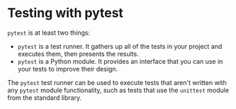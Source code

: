 # Testing with pytest

`pytest` is at least two things:

* `pytest` is a test runner. It gathers up all of the tests in your project and
  executes them, then presents the results.
* `pytest` is a Python module. It provides an interface that you can use in
  your tests to improve their design.

The `pytest` test runner can be used to execute tests that aren't written with
any `pytest` module functionality, such as tests that use the `unittest` module
from the standard library.
